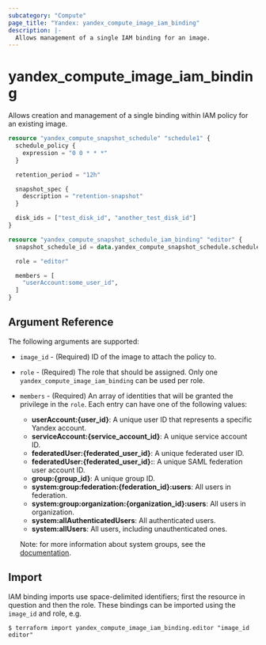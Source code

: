 ```yaml
---
subcategory: "Compute"
page_title: "Yandex: yandex_compute_image_iam_binding"
description: |-
  Allows management of a single IAM binding for an image.
---
```



# yandex_compute_image_iam_binding




Allows creation and management of a single binding within IAM policy for an existing image.

```terraform
resource "yandex_compute_snapshot_schedule" "schedule1" {
  schedule_policy {
    expression = "0 0 * * *"
  }

  retention_period = "12h"

  snapshot_spec {
    description = "retention-snapshot"
  }

  disk_ids = ["test_disk_id", "another_test_disk_id"]
}

resource "yandex_compute_snapshot_schedule_iam_binding" "editor" {
  snapshot_schedule_id = data.yandex_compute_snapshot_schedule.schedule1.id

  role = "editor"

  members = [
    "userAccount:some_user_id",
  ]
}
```

## Argument Reference

The following arguments are supported:

* `image_id` - (Required) ID of the image to attach the policy to.

* `role` - (Required) The role that should be assigned. Only one `yandex_compute_image_iam_binding` can be used per role.

* `members` - (Required) An array of identities that will be granted the privilege in the `role`. Each entry can have one of the following values:
  * **userAccount:{user_id}**: A unique user ID that represents a specific Yandex account.
  * **serviceAccount:{service_account_id}**: A unique service account ID.
  * **federatedUser:{federated_user_id}**: A unique federated user ID.
  * **federatedUser:{federated_user_id}:**: A unique SAML federation user account ID.
  * **group:{group_id}**: A unique group ID.
  * **system:group:federation:{federation_id}:users**: All users in federation.
  * **system:group:organization:{organization_id}:users**: All users in organization.
  * **system:allAuthenticatedUsers**: All authenticated users.
  * **system:allUsers**: All users, including unauthenticated ones.

  Note: for more information about system groups, see the [documentation](https://cloud.yandex.com/docs/iam/concepts/access-control/system-group).

## Import

IAM binding imports use space-delimited identifiers; first the resource in question and then the role. These bindings can be imported using the `image_id` and role, e.g.

```
$ terraform import yandex_compute_image_iam_binding.editor "image_id editor"
```
